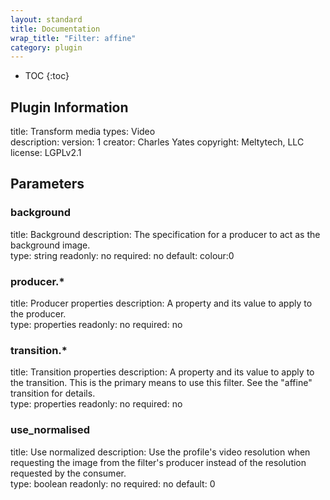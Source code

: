 ```yaml
---
layout: standard
title: Documentation
wrap_title: "Filter: affine"
category: plugin
---
```

* TOC
{:toc}

## Plugin Information

title: Transform
media types:
Video  
description: 
version: 1
creator: Charles Yates
copyright: Meltytech, LLC  
license: LGPLv2.1  

## Parameters

### background

title: Background  description:
The specification for a producer to act as the background image.  
type: string
readonly: no
required: no
default: colour:0  

### producer.*

title: Producer properties  description:
A property and its value to apply to the producer.  
type: properties
readonly: no
required: no

### transition.*

title: Transition properties  description:
A property and its value to apply to the transition. This is the primary means to use this filter. See the &quot;affine&quot; transition for details.  
type: properties
readonly: no
required: no

### use_normalised

title: Use normalized  description:
Use the profile&#39;s video resolution when requesting the image from the filter&#39;s producer instead of the resolution requested by the consumer.  
type: boolean
readonly: no
required: no
default: 0  

